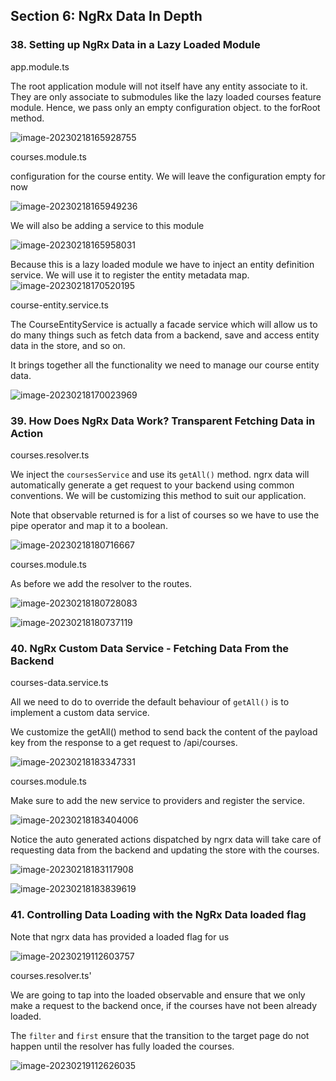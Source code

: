 ## Section 6: NgRx Data In Depth

### 38. Setting up NgRx Data in a Lazy Loaded Module

app.module.ts

The root application module will not itself have any entity associate to it. They are only associate to submodules like the lazy loaded courses feature module. Hence, we pass only an empty configuration object. to the forRoot method.

![image-20230218165928755](assets/image-20230218165928755.png)

courses.module.ts

configuration for the course entity. We will leave the configuration empty for now

![image-20230218165949236](assets/image-20230218165949236.png)

We will also be adding a service to this module

![image-20230218165958031](assets/image-20230218165958031.png)

Because this is a lazy loaded module we have to inject an entity definition service. We will use it to register the entity metadata map.![image-20230218170520195](assets/image-20230218170520195.png)



course-entity.service.ts

The CourseEntityService is actually a facade service which will allow us to do many things such as fetch data from a backend, save and access entity data in the store, and so on.

It brings together all the functionality we need to manage our course entity data.

![image-20230218170023969](assets/image-20230218170023969.png)

### 39. How Does NgRx Data Work? Transparent Fetching Data in Action

courses.resolver.ts

We inject the `coursesService` and use its `getAll()` method. ngrx data will automatically generate a get request to your backend using common conventions. We will be customizing this method to suit our application.

Note that observable returned is for a list of courses so we have to use the pipe operator and map it to a boolean.

![image-20230218180716667](assets/image-20230218180716667.png)

courses.module.ts

As before we add the resolver to the routes.

![image-20230218180728083](assets/image-20230218180728083.png)

![image-20230218180737119](assets/image-20230218180737119.png)

### 40. NgRx Custom Data Service - Fetching Data From the Backend

courses-data.service.ts

All we need to do to override the default behaviour of `getAll()` is to implement a custom data service.

We customize the getAll() method to send back the content of the payload key from the response to a get request to /api/courses.

![image-20230218183347331](assets/image-20230218183347331.png)

courses.module.ts

Make sure to add the new service to providers and register the service.

![image-20230218183404006](assets/image-20230218183404006.png)

Notice the auto generated actions dispatched by ngrx data will take care of requesting data from the backend and updating the store with the courses.

![image-20230218183117908](assets/image-20230218183117908.png)

![image-20230218183839619](assets/image-20230218183839619.png)

### 41. Controlling Data Loading with the NgRx Data loaded flag

Note that ngrx data has provided a loaded flag for us

![image-20230219112603757](assets/image-20230219112603757.png)

courses.resolver.ts'

We are going to tap into the loaded observable and ensure that we only make a request to the backend once, if the courses have not been already loaded.

The `filter` and `first` ensure that the transition to the target page do not happen until the resolver has fully loaded the courses.

![image-20230219112626035](assets/image-20230219112626035.png)
